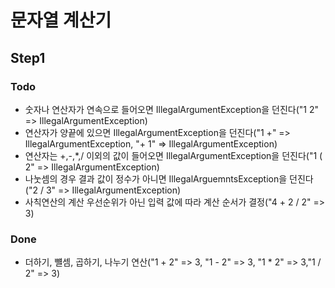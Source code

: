# 문자열 계산기
## Step1

### Todo
- 숫자나 연산자가 연속으로 들어오면 IllegalArgumentException을 던진다("1 2" => IllegalArgumentException)
- 연산자가 양끝에 있으면 IllegalArgumentException을 던진다("1 +" => IllegalArgumentException, "+ 1" => IllegalArgumentException)
- 연산자는 +,-,*,/ 이외의 값이 들어오면 IllegalArgumentException을 던진다("1 ( 2" => IllegalArgumentException)
- 나눗셈의 경우 결과 값이 정수가 아니면 IllegalArguemntsException을 던진다("2 / 3" => IllegalArgumentException)
- 사칙연산의 계산 우선순위가 아닌 입력 값에 따라 계산 순서가 결정("4 + 2 / 2" => 3)

### Done
- 더하기, 뺼셈, 곱하기, 나누기 연산("1 + 2" => 3, "1 - 2" => 3, "1 * 2" => 3,"1 / 2" => 3)